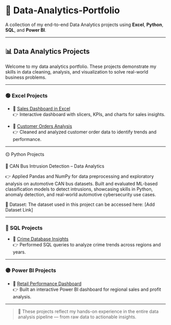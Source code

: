# 📁 Data-Analytics-Portfolio

A collection of my end-to-end Data Analytics projects using **Excel**, **Python**, **SQL**, and **Power BI**.

---

## 📊 Data Analytics Projects

Welcome to my data analytics portfolio. These projects demonstrate my skills in data cleaning, analysis, and visualization to solve real-world business problems.

---

### 🟢 Excel Projects
- 📁 [Sales Dashboard in Excel](https://github.com/Maheshkolakar/excel-sales-project-practice)  
  👉 Interactive dashboard with slicers, KPIs, and charts for sales insights.

- 📁 [Customer Orders Analysis](https://github.com/yourusername/Excel-Customer-Analysis)  
  👉 Cleaned and analyzed customer order data to identify trends and performance.

---

🟡 Python Projects

📁 CAN Bus Intrusion Detection – Data Analytics

👉 Applied Pandas and NumPy for data preprocessing and exploratory analysis on automotive CAN bus datasets. Built and evaluated ML-based classification models to detect intrusions, showcasing skills in Python, anomaly detection, and real-world automotive cybersecurity use cases.

📂 Dataset: The dataset used in this project can be accessed here: [Add Dataset Link]

---

### 🔵 SQL Projects
- 📁 [Crime Database Insights](https://github.com/yourusername/SQL-Crime-Insights)  
  👉 Performed SQL queries to analyze crime trends across regions and years.

---

### 🟣 Power BI Projects
- 📁 [Retail Performance Dashboard](https://github.com/yourusername/PowerBI-Retail-Performance)  
  👉 Built an interactive Power BI dashboard for regional sales and profit analysis.

---

> 💼 These projects reflect my hands-on experience in the entire data analysis pipeline — from raw data to actionable insights.


